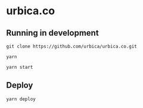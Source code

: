 # urbica.co

## Running in development
`git clone https://github.com/urbica/urbica.co.git`

`yarn`

`yarn start`

## Deploy
`yarn deploy`